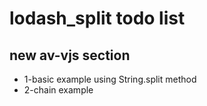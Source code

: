 # lodash\_split todo list

## new av-vjs section
* 1-basic example using String.split method
* 2-chain example
